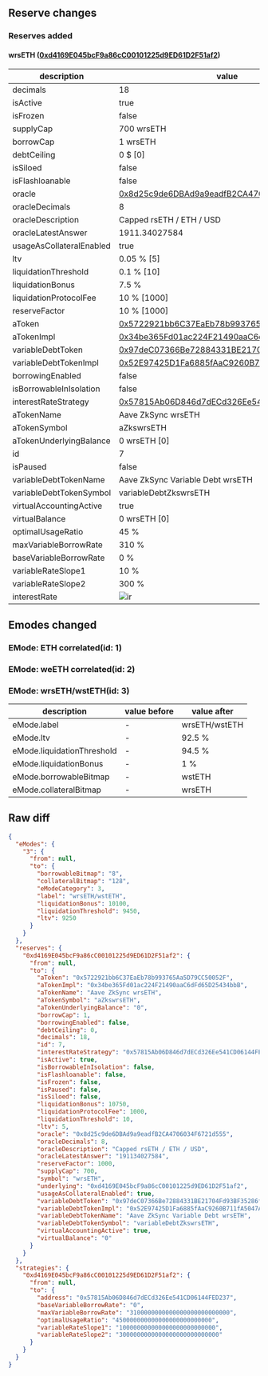 ## Reserve changes

### Reserves added

#### wrsETH ([0xd4169E045bcF9a86cC00101225d9ED61D2F51af2](https://era.zksync.network//address/0xd4169E045bcF9a86cC00101225d9ED61D2F51af2))

| description | value |
| --- | --- |
| decimals | 18 |
| isActive | true |
| isFrozen | false |
| supplyCap | 700 wrsETH |
| borrowCap | 1 wrsETH |
| debtCeiling | 0 $ [0] |
| isSiloed | false |
| isFlashloanable | false |
| oracle | [0x8d25c9de6DBAd9a9eadfB2CA4706034F6721d555](https://era.zksync.network//address/0x8d25c9de6DBAd9a9eadfB2CA4706034F6721d555) |
| oracleDecimals | 8 |
| oracleDescription | Capped rsETH / ETH / USD |
| oracleLatestAnswer | 1911.34027584 |
| usageAsCollateralEnabled | true |
| ltv | 0.05 % [5] |
| liquidationThreshold | 0.1 % [10] |
| liquidationBonus | 7.5 % |
| liquidationProtocolFee | 10 % [1000] |
| reserveFactor | 10 % [1000] |
| aToken | [0x5722921bb6C37EaEb78b993765Aa5D79CC50052F](https://era.zksync.network//address/0x5722921bb6C37EaEb78b993765Aa5D79CC50052F) |
| aTokenImpl | [0x34be365Fd01ac224F21490aaC6dFd65D25434bbB](https://era.zksync.network//address/0x34be365Fd01ac224F21490aaC6dFd65D25434bbB) |
| variableDebtToken | [0x97deC07366Be72884331BE21704Fd93BF35286f9](https://era.zksync.network//address/0x97deC07366Be72884331BE21704Fd93BF35286f9) |
| variableDebtTokenImpl | [0x52E97425D1Fa6885fAaC9260B711fA5047A88d06](https://era.zksync.network//address/0x52E97425D1Fa6885fAaC9260B711fA5047A88d06) |
| borrowingEnabled | false |
| isBorrowableInIsolation | false |
| interestRateStrategy | [0x57815Ab06D846d7dECd326Ee541CD06144FED237](https://era.zksync.network//address/0x57815Ab06D846d7dECd326Ee541CD06144FED237) |
| aTokenName | Aave ZkSync wrsETH |
| aTokenSymbol | aZkswrsETH |
| aTokenUnderlyingBalance | 0 wrsETH [0] |
| id | 7 |
| isPaused | false |
| variableDebtTokenName | Aave ZkSync Variable Debt wrsETH |
| variableDebtTokenSymbol | variableDebtZkswrsETH |
| virtualAccountingActive | true |
| virtualBalance | 0 wrsETH [0] |
| optimalUsageRatio | 45 % |
| maxVariableBorrowRate | 310 % |
| baseVariableBorrowRate | 0 % |
| variableRateSlope1 | 10 % |
| variableRateSlope2 | 300 % |
| interestRate | ![ir](https://dash.onaave.com/api/static?variableRateSlope1=100000000000000000000000000&variableRateSlope2=3000000000000000000000000000&optimalUsageRatio=450000000000000000000000000&baseVariableBorrowRate=0&maxVariableBorrowRate=3100000000000000000000000000) |


## Emodes changed

### EMode: ETH correlated(id: 1)



### EMode: weETH correlated(id: 2)



### EMode: wrsETH/wstETH(id: 3)

| description | value before | value after |
| --- | --- | --- |
| eMode.label | - | wrsETH/wstETH |
| eMode.ltv | - | 92.5 % |
| eMode.liquidationThreshold | - | 94.5 % |
| eMode.liquidationBonus | - | 1 % |
| eMode.borrowableBitmap | - | wstETH |
| eMode.collateralBitmap | - | wrsETH |


## Raw diff

```json
{
  "eModes": {
    "3": {
      "from": null,
      "to": {
        "borrowableBitmap": "8",
        "collateralBitmap": "128",
        "eModeCategory": 3,
        "label": "wrsETH/wstETH",
        "liquidationBonus": 10100,
        "liquidationThreshold": 9450,
        "ltv": 9250
      }
    }
  },
  "reserves": {
    "0xd4169E045bcF9a86cC00101225d9ED61D2F51af2": {
      "from": null,
      "to": {
        "aToken": "0x5722921bb6C37EaEb78b993765Aa5D79CC50052F",
        "aTokenImpl": "0x34be365Fd01ac224F21490aaC6dFd65D25434bbB",
        "aTokenName": "Aave ZkSync wrsETH",
        "aTokenSymbol": "aZkswrsETH",
        "aTokenUnderlyingBalance": "0",
        "borrowCap": 1,
        "borrowingEnabled": false,
        "debtCeiling": 0,
        "decimals": 18,
        "id": 7,
        "interestRateStrategy": "0x57815Ab06D846d7dECd326Ee541CD06144FED237",
        "isActive": true,
        "isBorrowableInIsolation": false,
        "isFlashloanable": false,
        "isFrozen": false,
        "isPaused": false,
        "isSiloed": false,
        "liquidationBonus": 10750,
        "liquidationProtocolFee": 1000,
        "liquidationThreshold": 10,
        "ltv": 5,
        "oracle": "0x8d25c9de6DBAd9a9eadfB2CA4706034F6721d555",
        "oracleDecimals": 8,
        "oracleDescription": "Capped rsETH / ETH / USD",
        "oracleLatestAnswer": "191134027584",
        "reserveFactor": 1000,
        "supplyCap": 700,
        "symbol": "wrsETH",
        "underlying": "0xd4169E045bcF9a86cC00101225d9ED61D2F51af2",
        "usageAsCollateralEnabled": true,
        "variableDebtToken": "0x97deC07366Be72884331BE21704Fd93BF35286f9",
        "variableDebtTokenImpl": "0x52E97425D1Fa6885fAaC9260B711fA5047A88d06",
        "variableDebtTokenName": "Aave ZkSync Variable Debt wrsETH",
        "variableDebtTokenSymbol": "variableDebtZkswrsETH",
        "virtualAccountingActive": true,
        "virtualBalance": "0"
      }
    }
  },
  "strategies": {
    "0xd4169E045bcF9a86cC00101225d9ED61D2F51af2": {
      "from": null,
      "to": {
        "address": "0x57815Ab06D846d7dECd326Ee541CD06144FED237",
        "baseVariableBorrowRate": "0",
        "maxVariableBorrowRate": "3100000000000000000000000000",
        "optimalUsageRatio": "450000000000000000000000000",
        "variableRateSlope1": "100000000000000000000000000",
        "variableRateSlope2": "3000000000000000000000000000"
      }
    }
  }
}
```